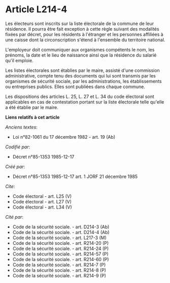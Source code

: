 # Article L214-4

Les électeurs sont inscrits sur la liste électorale de la commune de leur résidence. Il pourra être fait exception à cette
règle suivant des modalités fixées par décret, pour les résidents à l'étranger et les personnes affiliées à une caisse dont
la circonscription s'étend à l'ensemble du territoire national. 

L'employeur doit communiquer aux organismes compétents le nom, les prénoms, la date et le lieu de naissance ainsi que la
résidence du salarié qu'il emploie. 

Les listes électorales sont établies par le maire, assisté d'une commission administrative, compte tenu des documents qui lui
sont transmis par les organismes de sécurité sociale, par les administrations, les établissements ou entreprises publics.
Elles sont publiées dans chaque commune. 

Les dispositions des articles L. 25, L. 27 et L. 34 du code électoral sont applicables en cas de contestation portant sur la
liste électorale telle qu'elle a été établie par le maire.

**Liens relatifs à cet article**

_Anciens textes_:

  - Loi n°82-1061 du 17 décembre 1982 - art. 19 (Ab)

_Codifié par_:

  - Décret n°85-1353 1985-12-17

_Créé par_:

  - Décret n°85-1353 1985-12-17 art. 1 JORF 21 décembre 1985

_Cite_:

  - Code électoral - art. L25 (V)
  - Code électoral - art. L27 (V)
  - Code électoral - art. L34 (V)

_Cité par_:

  - Code de la sécurité sociale. - art. D214-3 (Ab)
  - Code de la sécurité sociale. - art. D214-4 (Ab)
  - Code de la sécurité sociale. - art. L217-3 (M)
  - Code de la sécurité sociale. - art. R214-20 (P)
  - Code de la sécurité sociale. - art. R214-24 (P)
  - Code de la sécurité sociale. - art. R214-57 (P)
  - Code de la sécurité sociale. - art. R214-60 (P)
  - Code de la sécurité sociale. - art. R214-7 (P)
  - Code de la sécurité sociale. - art. R214-8 (P)
  - Code de la sécurité sociale. - art. R214-9 (P)
